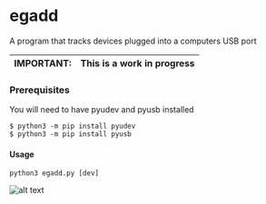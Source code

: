 # egadd
A program that tracks devices plugged into a computers USB port


| IMPORTANT:    | This is a work in progress |
| ------------- |:-------------:|

### Prerequisites

You will need to have pyudev and pyusb installed

```
$ python3 -m pip install pyudev
$ python3 -m pip install pyusb
```

#### Usage 

```
python3 egadd.py [dev]
```

![alt text](https://github.com/stncal/egadd/blob/master/assets/prof_egadd.png)
